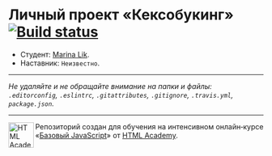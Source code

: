 # Личный проект «Кексобукинг» [![Build status][travis-image]][travis-url]

* Студент: [Marina Lik](https://up.htmlacademy.ru/javascript/10/user/372633).
* Наставник: `Неизвестно`.

---

_Не удаляйте и не обращайте внимание на папки и файлы:_<br>
_`.editorconfig`, `.eslintrc`, `.gitattributes`, `.gitignore`, `.travis.yml`, `package.json`._

---

<a href="https://htmlacademy.ru/intensive/javascript"><img align="left" width="50" height="50" title="HTML Academy" src="https://up.htmlacademy.ru/static/img/intensive/javascript/logo-for-github.svg"></a>

Репозиторий создан для обучения на интенсивном онлайн‑курсе «[Базовый JavaScript](https://htmlacademy.ru/intensive/javascript)» от [HTML Academy](https://htmlacademy.ru).

[travis-image]: https://travis-ci.org/htmlacademy-javascript/372633-keksobooking.svg?branch=master
[travis-url]: https://travis-ci.org/htmlacademy-javascript/372633-keksobooking
